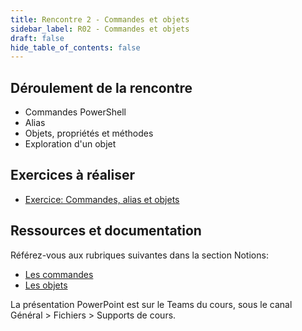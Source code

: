 ```yaml
---
title: Rencontre 2 - Commandes et objets
sidebar_label: R02 - Commandes et objets
draft: false
hide_table_of_contents: false
---
```


## Déroulement de la rencontre

- Commandes PowerShell
- Alias
- Objets, propriétés et méthodes
- Exploration d'un objet


## Exercices à réaliser

- [Exercice: Commandes, alias et objets](/exercices/cmdlets-objets)


## Ressources et documentation

Référez-vous aux rubriques suivantes dans la section Notions:
- [Les commandes](/notions/powershell/commandes)
- [Les objets](/notions/powershell/objets)

La présentation PowerPoint est sur le Teams du cours, sous le canal Général > Fichiers > Supports de cours.



